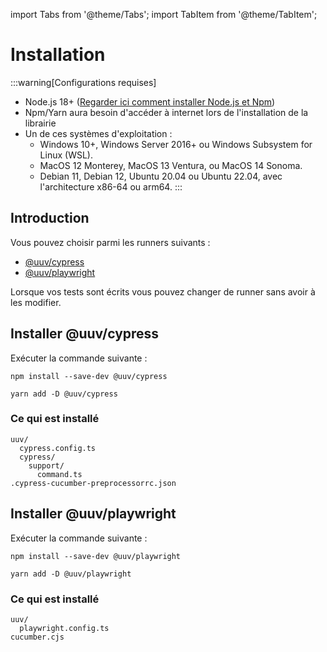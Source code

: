 import Tabs from '@theme/Tabs';
import TabItem from '@theme/TabItem';

# Installation

:::warning[Configurations requises]
- Node.js 18+ ([Regarder ici comment installer Node.js et Npm](https://kinsta.com/blog/how-to-install-node-js/#how-to-install-nodejs-and-npm))
- Npm/Yarn aura besoin d'accéder à internet lors de l'installation de la librairie
- Un de ces systèmes d'exploitation :
    - Windows 10+, Windows Server 2016+ ou Windows Subsystem for Linux (WSL).
    - MacOS 12 Monterey, MacOS 13 Ventura, ou MacOS 14 Sonoma.
    - Debian 11, Debian 12, Ubuntu 20.04 ou Ubuntu 22.04, avec l'architecture x86-64 ou arm64.
:::

## Introduction

Vous pouvez choisir parmi les runners suivants :
- [@uuv/cypress](#installer-uuvcypress)
- [@uuv/playwright](#installer-uuvplaywright)

Lorsque vos tests sont écrits vous pouvez changer de runner sans avoir à les modifier.

## Installer @uuv/cypress

Exécuter la commande suivante :

<Tabs>
<TabItem value="npm" label="Npm">

```shell
npm install --save-dev @uuv/cypress
```

</TabItem>
<TabItem value="Yarn" label="Yarn">

```shell
yarn add -D @uuv/cypress
```

</TabItem>
</Tabs>

### Ce qui est installé
```
uuv/
  cypress.config.ts
  cypress/
    support/
      command.ts
.cypress-cucumber-preprocessorrc.json  
```

## Installer @uuv/playwright

Exécuter la commande suivante :

<Tabs>
<TabItem value="npm" label="Npm">

```shell
npm install --save-dev @uuv/playwright
```

</TabItem>
<TabItem value="Yarn" label="Yarn">

```shell
yarn add -D @uuv/playwright
```

</TabItem>
</Tabs>

### Ce qui est installé
```
uuv/
  playwright.config.ts
cucumber.cjs
```
